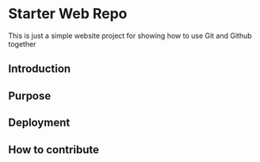 # Starter Web Repo

This is just a simple website project for showing how to use Git and Github together 

## Introduction

## Purpose

## Deployment 

## How to contribute